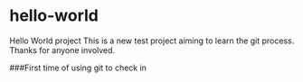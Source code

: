 # hello-world
Hello World project
This is a new test project aiming to learn the git process.
Thanks for anyone involved.


###First time of using git to check in
###
